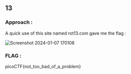 ## 13

### Approach :

A quick use of this site named rot13.com gave me the flag :

![Screenshot 2024-01-07 170108](https://github.com/parthhhhh21/picoCTF-writeups/assets/148140667/f7202e2c-d754-4093-94ff-1beac32d8545)


### FLAG :

picoCTF{not_too_bad_of_a_problem}
